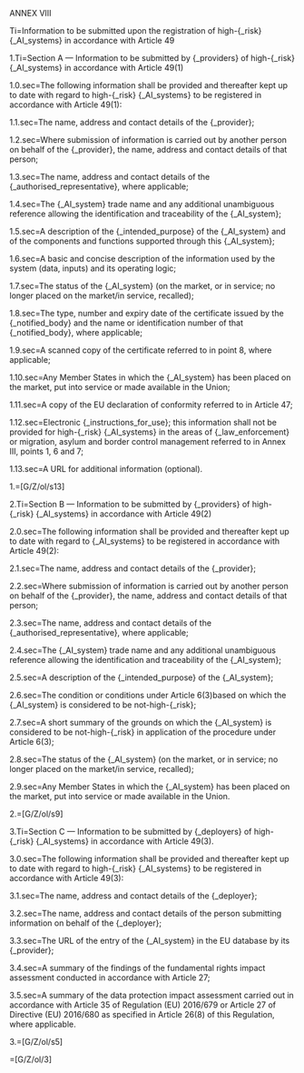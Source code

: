 ANNEX VIII

Ti=Information to be submitted upon the registration of high-{_risk} {_AI_systems} in accordance with Article 49

1.Ti=Section A — Information to be submitted by {_providers} of high-{_risk} {_AI_systems} in accordance with Article 49(1)

1.0.sec=The following information shall be provided and thereafter kept up to date with regard to high-{_risk} {_AI_systems} to be registered in accordance with Article 49(1):

1.1.sec=The name, address and contact details of the {_provider};

1.2.sec=Where submission of information is carried out by another person on behalf of the {_provider}, the name, address and contact details of that person;

1.3.sec=The name, address and contact details of the {_authorised_representative}, where applicable;

1.4.sec=The {_AI_system} trade name and any additional unambiguous reference allowing the identification and traceability of the {_AI_system};

1.5.sec=A description of the {_intended_purpose} of the {_AI_system} and of the components and functions supported through this {_AI_system};

1.6.sec=A basic and concise description of the information used by the system (data, inputs) and its operating logic;

1.7.sec=The status of the {_AI_system} (on the market, or in service; no longer placed on the market/in service, recalled);

1.8.sec=The type, number and expiry date of the certificate issued by the {_notified_body} and the name or identification number of that {_notified_body}, where applicable;

1.9.sec=A scanned copy of the certificate referred to in point 8, where applicable;

1.10.sec=Any Member States in which the {_AI_system} has been placed on the market, put into service or made available in the Union;

1.11.sec=A copy of the EU declaration of conformity referred to in Article 47;

1.12.sec=Electronic {_instructions_for_use}; this information shall not be provided for high-{_risk} {_AI_systems} in the areas of {_law_enforcement} or migration, asylum and border control management referred to in Annex III, points 1, 6 and 7;

1.13.sec=A URL for additional information (optional).

1.=[G/Z/ol/s13]

2.Ti=Section B — Information to be submitted by {_providers} of high-{_risk} {_AI_systems} in accordance with Article 49(2)

2.0.sec=The following information shall be provided and thereafter kept up to date with regard to {_AI_systems} to be registered in accordance with Article 49(2):

2.1.sec=The name, address and contact details of the {_provider};

2.2.sec=Where submission of information is carried out by another person on behalf of the {_provider}, the name, address and contact details of that person;

2.3.sec=The name, address and contact details of the {_authorised_representative}, where applicable;

2.4.sec=The {_AI_system} trade name and any additional unambiguous reference allowing the identification and traceability of the {_AI_system};

2.5.sec=A description of the {_intended_purpose} of the {_AI_system};

2.6.sec=The condition or conditions under Article 6(3)based on which the {_AI_system} is considered to be not-high-{_risk};

2.7.sec=A short summary of the grounds on which the {_AI_system} is considered to be not-high-{_risk} in application of the procedure under Article 6(3);

2.8.sec=The status of the {_AI_system} (on the market, or in service; no longer placed on the market/in service, recalled);

2.9.sec=Any Member States in which the {_AI_system} has been placed on the market, put into service or made available in the Union.

2.=[G/Z/ol/s9]

3.Ti=Section C — Information to be submitted by {_deployers} of high-{_risk} {_AI_systems} in accordance with Article 49(3).

3.0.sec=The following information shall be provided and thereafter kept up to date with regard to high-{_risk} {_AI_systems} to be registered in accordance with Article 49(3):

3.1.sec=The name, address and contact details of the {_deployer};

3.2.sec=The name, address and contact details of the person submitting information on behalf of the {_deployer};

3.3.sec=The URL of the entry of the {_AI_system} in the EU database by its {_provider};

3.4.sec=A summary of the findings of the fundamental rights impact assessment conducted in accordance with Article 27;

3.5.sec=A summary of the data protection impact assessment carried out in accordance with Article 35 of Regulation (EU) 2016/679 or Article 27 of Directive (EU) 2016/680 as specified in Article 26(8) of this Regulation, where applicable.

3.=[G/Z/ol/s5]

=[G/Z/ol/3]
